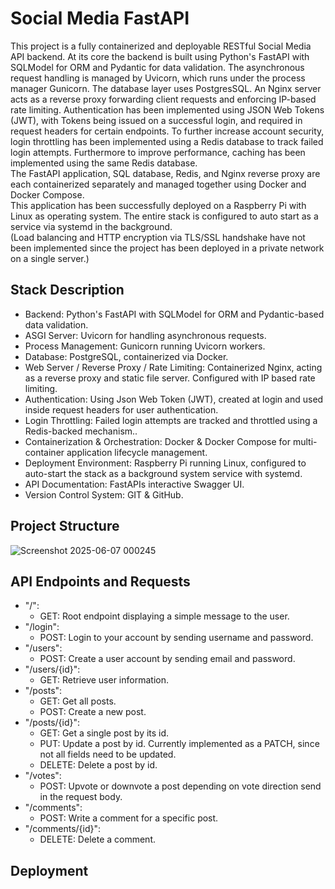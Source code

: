 # Social Media FastAPI
This project is a fully containerized and deployable RESTful Social Media API backend. At its core the backend is built using Python's FastAPI with SQLModel for ORM and Pydantic for data validation. The asynchronous request handling is managed by Uvicorn, which runs under the process manager Gunicorn. The database layer uses PostgresSQL. An Nginx server acts as a reverse proxy forwarding client requests and enforcing IP-based rate limiting. Authentication has been implemented using JSON Web Tokens (JWT), with Tokens being issued on a successful login, and required in request headers for certain endpoints. To further increase account security, login throttling has been implemented using a Redis database to track failed login attempts. Furthermore to improve performance, caching has been implemented using the same Redis database.
<br>
The FastAPI application, SQL database, Redis, and Nginx reverse proxy are each containerized separately and managed together using Docker and Docker Compose.
<br>
This application has been successfully deployed on a Raspberry Pi with Linux as operating system. The entire stack is configured to auto start as a service via systemd in the background.
<br>
(Load balancing and HTTP encryption via TLS/SSL handshake have not been implemented since the project has been deployed in a private network on a single server.)


## Stack Description
-  Backend: Python's FastAPI with SQLModel for ORM and Pydantic-based data validation.
-  ASGI Server: Uvicorn for handling asynchronous requests.
-  Process Management: Gunicorn running Uvicorn workers.
-  Database: PostgreSQL, containerized via Docker.
-  Web Server / Reverse Proxy / Rate Limiting: Containerized Nginx, acting as a reverse proxy and static file server. Configured with IP based rate limiting.
-  Authentication: Using Json Web Token (JWT), created at login and used inside request headers for user authentication.
-  Login Throttling: Failed login attempts are tracked and throttled using a Redis-backed mechanism..
-  Containerization & Orchestration: Docker & Docker Compose for multi-container application lifecycle management.
-  Deployment Environment: Raspberry Pi running Linux, configured to auto-start the stack as a background system service with systemd.
-  API Documentation: FastAPIs interactive Swagger UI.
-  Version Control System: GIT & GitHub.

## Project Structure
![Screenshot 2025-06-07 000245](https://github.com/user-attachments/assets/6041f31d-e9cb-4cb7-aff9-4a0532921d09)

## API Endpoints and Requests
- "/":
    - GET: Root endpoint displaying a simple message to the user.
- "/login":     
    - POST: Login to your account by sending username and password.
- "/users":
    - POST: Create a user account by sending email and password.
- "/users/{id}":
    - GET: Retrieve user information.
- "/posts":
    - GET: Get all posts.
    - POST: Create a new post.
- "/posts/{id}":
    - GET: Get a single post by its id.
    - PUT: Update a post by id. Currently implemented as a PATCH, since not all fields need to be updated.
    - DELETE: Delete a post by id.
- "/votes":
    - POST: Upvote or downvote a post depending on vote direction send in the request body.
- "/comments":
    - POST: Write a comment for a specific post.
- "/comments/{id}":
    - DELETE: Delete a comment.

## Deployment
